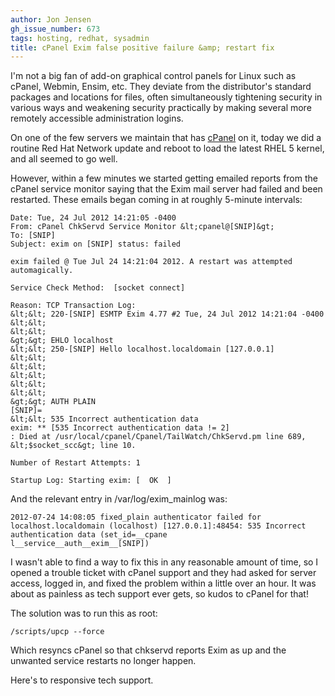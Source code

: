 ```yaml
---
author: Jon Jensen
gh_issue_number: 673
tags: hosting, redhat, sysadmin
title: cPanel Exim false positive failure &amp; restart fix
---
```


I'm not a big fan of add-on graphical control panels for Linux such as cPanel, Webmin, Ensim, etc. They deviate from the distributor's standard packages and locations for files, often simultaneously tightening security in various ways and weakening security practically by making several more remotely accessible administration logins.

On one of the few servers we maintain that has [cPanel](http://cpanel.net/) on it, today we did a routine Red Hat Network update and reboot to load the latest RHEL 5 kernel, and all seemed to go well.

However, within a few minutes we started getting emailed reports from the cPanel service monitor saying that the Exim mail server had failed and been restarted. These emails began coming in at roughly 5-minute intervals:

```
Date: Tue, 24 Jul 2012 14:21:05 -0400
From: cPanel ChkServd Service Monitor &lt;cpanel@[SNIP]&gt;
To: [SNIP]
Subject: exim on [SNIP] status: failed

exim failed @ Tue Jul 24 14:21:04 2012. A restart was attempted automagically.

Service Check Method:  [socket connect]

Reason: TCP Transaction Log:
&lt;&lt; 220-[SNIP] ESMTP Exim 4.77 #2 Tue, 24 Jul 2012 14:21:04 -0400
&lt;&lt;
&lt;&lt;
&gt;&gt; EHLO localhost
&lt;&lt; 250-[SNIP] Hello localhost.localdomain [127.0.0.1]
&lt;&lt;
&lt;&lt;
&lt;&lt;
&lt;&lt;
&lt;&lt;
&gt;&gt; AUTH PLAIN
[SNIP]=
&lt;&lt; 535 Incorrect authentication data
exim: ** [535 Incorrect authentication data != 2]
: Died at /usr/local/cpanel/Cpanel/TailWatch/ChkServd.pm line 689, &lt;$socket_scc&gt; line 10.

Number of Restart Attempts: 1

Startup Log: Starting exim: [  OK  ]
```

And the relevant entry in /var/log/exim_mainlog was:

```
2012-07-24 14:08:05 fixed_plain authenticator failed for localhost.localdomain (localhost) [127.0.0.1]:48454: 535 Incorrect authentication data (set_id=__cpane
l__service__auth__exim__[SNIP])
```

I wasn't able to find a way to fix this in any reasonable amount of time, so I opened a trouble ticket with cPanel support and they had asked for server access, logged in, and fixed the problem within a little over an hour. It was about as painless as tech support ever gets, so kudos to cPanel for that!

The solution was to run this as root:

```
/scripts/upcp --force
```

Which resyncs cPanel so that chkservd reports Exim as up and the unwanted service restarts no longer happen.

Here's to responsive tech support.
